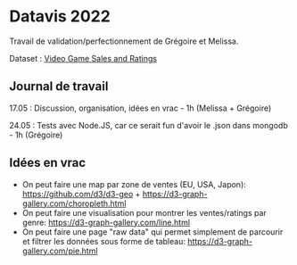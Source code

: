 # Datavis 2022
Travail de validation/perfectionnement de Grégoire et Melissa.

Dataset : [Video Game Sales and Ratings](https://www.kaggle.com/datasets/kendallgillies/video-game-sales-and-ratings)

## Journal de travail

17.05 : Discussion, organisation, idées en vrac - 1h (Melissa + Grégoire)

24.05 : Tests avec Node.JS, car ce serait fun d'avoir le .json dans mongodb - 1h (Grégoire)

## Idées en vrac
 - On peut faire une map par zone de ventes (EU, USA, Japon): https://github.com/d3/d3-geo + https://d3-graph-gallery.com/choropleth.html
 - On peut faire une visualisation pour montrer les ventes/ratings par genre: https://d3-graph-gallery.com/line.html
 - On peut faire une page "raw data" qui permet simplement de parcourir et filtrer les données sous forme de tableau: https://d3-graph-gallery.com/pie.html
